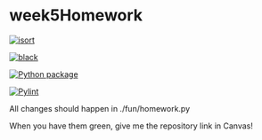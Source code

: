 # week5Homework

[![isort](https://github.com/vcu-pstojanovic/week5homework/actions/workflows/isort.yml/badge.svg)](https://github.com/vcu-pstojanovic/week5homework/actions/workflows/isort.yml)



[![black](https://github.com/vcu-chfauerbach/week5homework/actions/workflows/pyblack.yml/badge.svg)](https://github.com/vcu-pstojanovic/week5homework/actions/workflows/pyblack.yml)



[![Python package](https://github.com/vcu-chfauerbach/week5homework/actions/workflows/pytest.yml/badge.svg)](https://github.com/vcu-pstojanovic/week5homework/actions/workflows/pytest.yml)



[![Pylint](https://github.com/vcu-chfauerbach/week5homework/actions/workflows/pylint.yml/badge.svg)](https://github.com/vcu-pstojanovic/week5homework/actions/workflows/pylint.yml)


All changes should happen in ./fun/homework.py

When you have them green, give me the repository link in Canvas!


